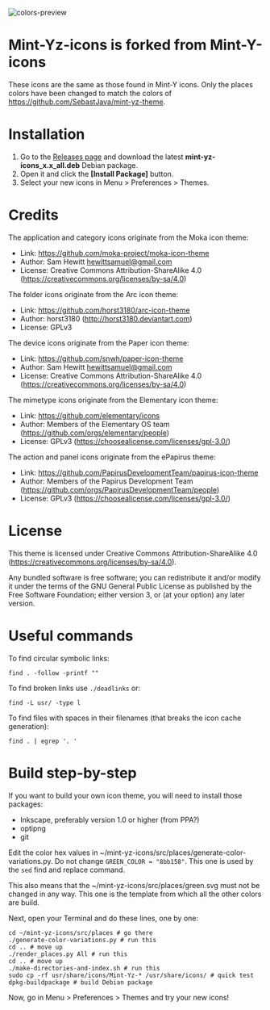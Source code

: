 ![colors-preview](https://github.com/SebastJava/mint-yz-icons/blob/sebastcolors/colors-preview.png)

Mint-Yz-icons is forked from Mint-Y-icons
=========================================

These icons are the same as those found in Mint-Y icons. Only the places colors have been changed to match the colors of https://github.com/SebastJava/mint-yz-theme.

Installation
============

1. Go to the [Releases page](https://github.com/SebastJava/mint-yz-icons/releases) and download the latest **mint-yz-icons_x.x_all.deb** Debian package.
2. Open it and click the **[Install Package]** button.
3. Select your new icons in Menu > Preferences > Themes.

Credits
=======

The application and category icons originate from the Moka icon theme:

* Link: https://github.com/moka-project/moka-icon-theme
* Author: Sam Hewitt <hewittsamuel@gmail.com>
* License: Creative Commons Attribution-ShareAlike 4.0 (https://creativecommons.org/licenses/by-sa/4.0)

The folder icons originate from the Arc icon theme:

* Link: https://github.com/horst3180/arc-icon-theme
* Author: horst3180 (http://horst3180.deviantart.com)
* License: GPLv3

The device icons originate from the Paper icon theme:

* Link: https://github.com/snwh/paper-icon-theme
* Author: Sam Hewitt <hewittsamuel@gmail.com>
* License: Creative Commons Attribution-ShareAlike 4.0 (https://creativecommons.org/licenses/by-sa/4.0)

The mimetype icons originate from the Elementary icon theme:

* Link: https://github.com/elementary/icons
* Author: Members of the Elementary OS team (https://github.com/orgs/elementary/people)
* License: GPLv3 (https://choosealicense.com/licenses/gpl-3.0/)

The action and panel icons originate from the ePapirus theme:

* Link: https://github.com/PapirusDevelopmentTeam/papirus-icon-theme
* Author: Members of the Papirus Development Team (https://github.com/orgs/PapirusDevelopmentTeam/people)
* License: GPLv3 (https://choosealicense.com/licenses/gpl-3.0/)

License
=======

This theme is licensed under Creative Commons Attribution-ShareAlike 4.0 (https://creativecommons.org/licenses/by-sa/4.0).

Any bundled software is free software; you can redistribute it and/or modify it under the terms of the GNU General Public License as published by the Free Software Foundation; either version 3, or (at your option) any later version.

Useful commands
===============

To find circular symbolic links:

	find . -follow -printf ""

To find broken links use `./deadlinks` or:

	find -L usr/ -type l

To find files with spaces in their filenames (that breaks the icon cache generation):

	find . | egrep '. '

Build step-by-step
==================

If you want to build your own icon theme, you will need to install those packages:
 
  * Inkscape, preferably version 1.0 or higher (from PPA?)
  * optipng
  * git

Edit the color hex values in ~/mint-yz-icons/src/places/generate-color-variations.py. Do not change `GREEN_COLOR = "8bb158"`. This one is used by the `sed` find and replace command.

This also means that the ~/mint-yz-icons/src/places/green.svg must not be changed in any way. This one is the template from which all the other colors are build.

Next, open your Terminal and do these lines, one by one:

	cd ~/mint-yz-icons/src/places # go there
	./generate-color-variations.py # run this
	cd .. # move up
	./render_places.py All # run this
	cd .. # move up
	./make-directories-and-index.sh # run this
	sudo cp -rf usr/share/icons/Mint-Yz-* /usr/share/icons/ # quick test
	dpkg-buildpackage # build Debian package

Now, go in Menu > Preferences > Themes and try your new icons!
